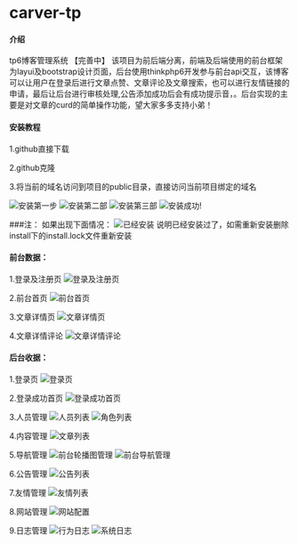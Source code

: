 # carver-tp

#### 介绍
tp6博客管理系统 【完善中】
该项目为前后端分离，前端及后端使用的前台框架为layui及bootstrap设计页面，后台使用thinkphp6开发参与前台api交互，该博客可以让用户在登录后进行文章点赞、文章评论及文章搜索，也可以进行友情链接的申请，最后让后台进行审核处理,公告添加成功后会有成功提示音，。后台实现的主要是对文章的curd的简单操作功能，望大家多多支持小弟！

#### 安装教程

1.github直接下载

2.github克隆

3.将当前的域名访问到项目的public目录，直接访问当前项目绑定的域名

![安装第一步](https://images.gitee.com/uploads/images/2021/0410/192225_1daa81f9_5145565.png "屏幕截图.png")
![安装第二部](https://images.gitee.com/uploads/images/2021/0410/192458_e495425a_5145565.png "屏幕截图.png")
![安装第三部](https://images.gitee.com/uploads/images/2021/0410/192721_a8f60dc8_5145565.png "屏幕截图.png")
![安装成功!](https://images.gitee.com/uploads/images/2021/0410/192757_d2645799_5145565.png "屏幕截图.png")

###注：
如果出现下面情况：
![已经安装](https://images.gitee.com/uploads/images/2021/0410/192922_ca782a71_5145565.png "屏幕截图.png")
说明已经安装过了，如需重新安装删除install下的install.lock文件重新安装

#### 前台数据：
1.登录及注册页
![登录及注册页](https://images.gitee.com/uploads/images/2021/0410/185248_11818f13_5145565.png "屏幕截图.png")

2.前台首页
![前台首页](https://images.gitee.com/uploads/images/2021/0410/185220_2a0db04f_5145565.png "屏幕截图.png")

3.文章详情页
![文章详情页](https://images.gitee.com/uploads/images/2021/0410/185511_d4788b58_5145565.png "屏幕截图.png")

4.文章详情评论
![文章详情评论](https://images.gitee.com/uploads/images/2021/0410/185559_cd2b9aa5_5145565.png "屏幕截图.png")

#### 后台收据：
1.登录页
![登录页](https://images.gitee.com/uploads/images/2021/0410/185928_3fe56ae2_5145565.png "屏幕截图.png")

2.登录成功首页
![登录成功首页](https://images.gitee.com/uploads/images/2021/0410/185905_c6503de2_5145565.png "屏幕截图.png")

3.人员管理
![人员列表](https://images.gitee.com/uploads/images/2021/0410/190033_0b87241f_5145565.png "屏幕截图.png")
![角色列表](https://images.gitee.com/uploads/images/2021/0410/190153_1a4714ee_5145565.png "屏幕截图.png")

4.内容管理
![文章列表](https://images.gitee.com/uploads/images/2021/0410/190308_be293127_5145565.png "屏幕截图.png")

5.导航管理
![前台轮播图管理](https://images.gitee.com/uploads/images/2021/0410/190351_93dba5cc_5145565.png "屏幕截图.png")
![前台导航管理](https://images.gitee.com/uploads/images/2021/0410/190435_7586c8df_5145565.png "屏幕截图.png")

6.公告管理
![公告列表](https://images.gitee.com/uploads/images/2021/0410/190510_31040f74_5145565.png "屏幕截图.png")

7.友情管理
![友情列表](https://images.gitee.com/uploads/images/2021/0410/190553_83602051_5145565.png "屏幕截图.png")

8.网站管理
![网站配置](https://images.gitee.com/uploads/images/2021/0410/190655_da94852d_5145565.png "屏幕截图.png")

9.日志管理
![行为日志](https://images.gitee.com/uploads/images/2021/0410/190728_33c975cc_5145565.png "屏幕截图.png")
![系统日志](https://images.gitee.com/uploads/images/2021/0410/190750_f5ee8d17_5145565.png "屏幕截图.png")


####